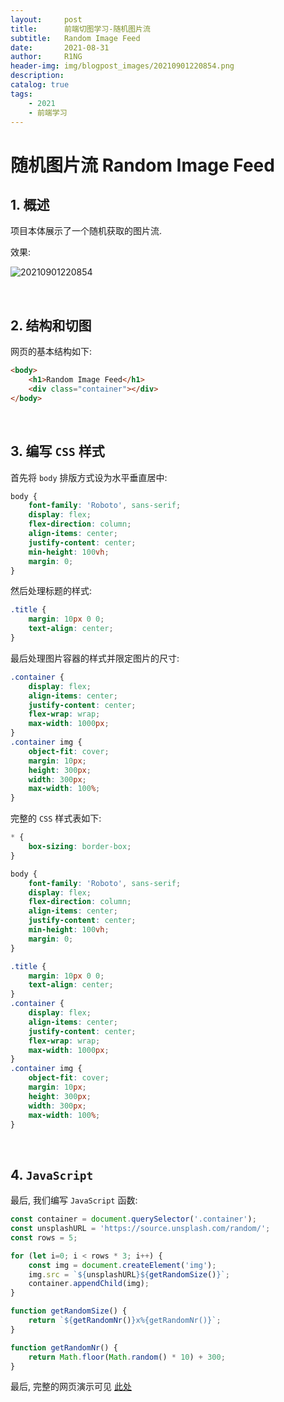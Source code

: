 ```yaml
---
layout:     post
title:      前端切图学习-随机图片流
subtitle:   Random Image Feed
date:       2021-08-31
author:     R1NG
header-img: img/blogpost_images/20210901220854.png
description: 
catalog: true
tags:
    - 2021
    - 前端学习
---
```


# 随机图片流 Random Image Feed

## 1. 概述

项目本体展示了一个随机获取的图片流.

效果: 

![20210901220854](https://cdn.jsdelivr.net/gh/KirisameR/KirisameR.github.io/img/blogpost_images/20210901220854.png)

<br>

## 2. 结构和切图

网页的基本结构如下:

~~~html
<body>
    <h1>Random Image Feed</h1>
    <div class="container"></div>
</body>
~~~

<br>

## 3. 编写 `CSS` 样式

首先将 `body` 排版方式设为水平垂直居中:

~~~css
body {
    font-family: 'Roboto', sans-serif;
    display: flex;
    flex-direction: column;
    align-items: center;
    justify-content: center;
    min-height: 100vh;
    margin: 0;
}
~~~

然后处理标题的样式:

~~~css
.title {
    margin: 10px 0 0;
    text-align: center;
}
~~~

最后处理图片容器的样式并限定图片的尺寸:

~~~css
.container {
    display: flex;
    align-items: center;
    justify-content: center;
    flex-wrap: wrap;
    max-width: 1000px;
}
.container img {
    object-fit: cover;
    margin: 10px;
    height: 300px;
    width: 300px;
    max-width: 100%;
}
~~~

完整的 `CSS` 样式表如下:

~~~css
* {
    box-sizing: border-box;
}

body {
    font-family: 'Roboto', sans-serif;
    display: flex;
    flex-direction: column;
    align-items: center;
    justify-content: center;
    min-height: 100vh;
    margin: 0;
}

.title {
    margin: 10px 0 0;
    text-align: center;
}
.container {
    display: flex;
    align-items: center;
    justify-content: center;
    flex-wrap: wrap;
    max-width: 1000px;
}
.container img {
    object-fit: cover;
    margin: 10px;
    height: 300px;
    width: 300px;
    max-width: 100%;
}
~~~

<br>

## 4. `JavaScript`

最后, 我们编写 `JavaScript` 函数:

~~~javascript
const container = document.querySelector('.container');
const unsplashURL = 'https://source.unsplash.com/random/';
const rows = 5;

for (let i=0; i < rows * 3; i++) {
    const img = document.createElement('img');
    img.src = `${unsplashURL}${getRandomSize()}`;
    container.appendChild(img);
}

function getRandomSize() {
    return `${getRandomNr()}x%{getRandomNr()}`;
}

function getRandomNr() {
    return Math.floor(Math.random() * 10) + 300;
}
~~~

最后, 完整的网页演示可见 [此处](../../../../../projects/50P50D/random-image-feed/index.html)
